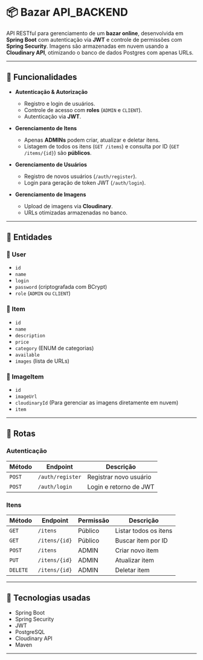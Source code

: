 # 📦 Bazar API_BACKEND

API RESTful para gerenciamento de um **bazar online**, desenvolvida em **Spring Boot** com autenticação via **JWT** e controle de permissões com **Spring Security**.
Imagens são armazenadas em nuvem usando a **Cloudinary API**, otimizando o banco de dados Postgres com apenas URLs.

---

## 🔑 Funcionalidades

* **Autenticação & Autorização**

    * Registro e login de usuários.
    * Controle de acesso com **roles** (`ADMIN` e `CLIENT`).
    * Autenticação via **JWT**.

* **Gerenciamento de Itens**

    * Apenas **ADMINs** podem criar, atualizar e deletar itens.
    * Listagem de todos os itens (`GET /items`) e consulta por ID (`GET /items/{id}`) são **públicos**.

* **Gerenciamento de Usuários**

    * Registro de novos usuários (`/auth/register`).
    * Login para geração de token JWT (`/auth/login`).

* **Gerenciamento de Imagens**

    * Upload de imagens via **Cloudinary**.
    * URLs otimizadas armazenadas no banco.

---

## 📂 Entidades

### 🔹 User

* `id`
* `name`
* `login`
* `password` (criptografada com BCrypt)
* `role` (`ADMIN` ou `CLIENT`)

### 🔹 Item

* `id`
* `name`
* `description`
* `price`
* `category` (ENUM de categorias)
* `available`
* `images` (lista de URLs)

### 🔹 ImageItem

* `id`
* `imageUrl`
* `cloudinaryId` (Para gerenciar as imagens diretamente em nuvem)
* `item`

---

## 🔐 Rotas

### Autenticação

| Método | Endpoint         | Descrição              |
| ------ | ---------------- | ---------------------- |
| `POST` | `/auth/register` | Registrar novo usuário |
| `POST` | `/auth/login`    | Login e retorno de JWT |

### Itens

| Método   | Endpoint      | Permissão | Descrição             |
| -------- |---------------| --------- | --------------------- |
| `GET`    | `/itens`      | Público   | Listar todos os itens |
| `GET`    | `/itens/{id}` | Público   | Buscar item por ID    |
| `POST`   | `/itens`      | ADMIN     | Criar novo item       |
| `PUT`    | `/itens/{id}` | ADMIN     | Atualizar item        |
| `DELETE` | `/itens/{id}` | ADMIN     | Deletar item          |

---

## 🚀 Tecnologias usadas

* Spring Boot
* Spring Security
* JWT
* PostgreSQL
* Cloudinary API
* Maven

---
